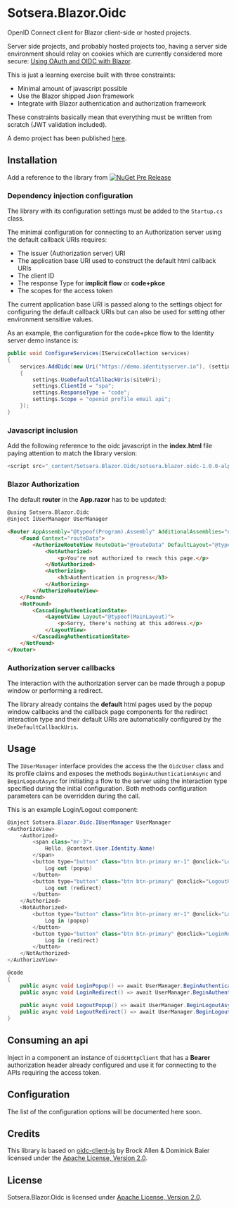# Sotsera.Blazor.Oidc

OpenID Connect client for Blazor client-side or hosted projects.

Server side projects, and probably hosted projects too, having a server side environment should relay
on cookies which are currently considered more secure: 
[Using OAuth and OIDC with Blazor](https://brockallen.com/2019/01/11/using-oauth-and-oidc-with-blazor/).

This is just a learning exercise built with three constraints:
- Minimal amount of javascript possible
- Use the Blazor shipped Json framework
- Integrate with Blazor authentication and authorization framework

These constraints basically mean that everything must be written from scratch (JWT validation included).

A demo project has been published [here](https://blazor-oidc.sotsera.com/).

## Installation

Add a reference to the library from [![NuGet Pre Release](https://img.shields.io/nuget/vpre/Sotsera.Blazor.Oidc.svg)](https://www.nuget.org/packages/Sotsera.Blazor.Oidc/)

### Dependency injection configuration
The library with its configuration settings must be added to the `Startup.cs` class.

The minimal configuration for connecting to an Authorization server using the default callback URIs requires:

- The issuer (Authorization server) URI
- The application base URI used to construct the default html callback URIs
- The client ID
- The response Type for **implicit flow** or **code+pkce**
- The scopes for the access token

The current application base URI is passed along to the settings object for configuring the default callback URIs but can also be used for setting other environment sensitive values.

As an example, the configuration for the code+pkce flow to the Identity server demo instance is:

```c#
public void ConfigureServices(IServiceCollection services)
{
    services.AddOidc(new Uri("https://demo.identityserver.io"), (settings, siteUri) =>
    {
        settings.UseDefaultCallbackUris(siteUri);
        settings.ClientId = "spa";
        settings.ResponseType = "code";
        settings.Scope = "openid profile email api";
    });
}
```

### Javascript inclusion
Add the following reference to the oidc javascript in the __index.html__ file paying attention to match the library version:

```c#
<script src="_content/Sotsera.Blazor.Oidc/sotsera.blazor.oidc-1.0.0-alpha-5.js"></script>
```

### Blazor Authorization 
The default **router** in the **App.razor** has to be updated:

```html
@using Sotsera.Blazor.Oidc
@inject IUserManager UserManager

<Router AppAssembly="@typeof(Program).Assembly" AdditionalAssemblies="new[] { typeof(IUserManager).Assembly }">
    <Found Context="routeData">
        <AuthorizeRouteView RouteData="@routeData" DefaultLayout="@typeof(MainLayout)">
            <NotAuthorized>
                <p>You're not authorized to reach this page.</p>
            </NotAuthorized>
            <Authorizing>
                <h3>Authentication in progress</h3>
            </Authorizing>
        </AuthorizeRouteView>
    </Found>
    <NotFound>
        <CascadingAuthenticationState>
            <LayoutView Layout="@typeof(MainLayout)">
                <p>Sorry, there's nothing at this address.</p>
            </LayoutView>
        </CascadingAuthenticationState>
    </NotFound>
</Router>
```

### Authorization server callbacks
The interaction with the authorization server can be made through a popup window or performing a redirect. 

The library already contains the **default** html pages used by the popup window callbacks and the callback page components for the redirect interaction type and their default URIs are automatically configured by the `UseDefaultCallbackUris`. 

## Usage

The `IUserManager` interface provides the access the the `OidcUser` class and its profile claims and exposes the methods `BeginAuthenticationAsync` and `BeginLogoutAsync` for initiating a flow to the server using the interaction type specified during the initial configuration. Both methods configuration parameters can be overridden during the call.

This is an example Login/Logout component:

```c#
@inject Sotsera.Blazor.Oidc.IUserManager UserManager
<AuthorizeView>
    <Authorized>
        <span class="mr-3">
            Hello, @context.User.Identity.Name!
        </span>
        <button type="button" class="btn btn-primary mr-1" @onclick="LogoutPopup">
            Log out (popup)
        </button>
        <button type="button" class="btn btn-primary" @onclick="LogoutRedirect">
            Log out (redirect)
        </button>
    </Authorized>
    <NotAuthorized>
        <button type="button" class="btn btn-primary mr-1" @onclick="LoginPopup">
            Log in (popup)
        </button>
        <button type="button" class="btn btn-primary" @onclick="LoginRedirect">
            Log in (redirect)
        </button>
    </NotAuthorized>
</AuthorizeView>

@code
{
    public async void LoginPopup() => await UserManager.BeginAuthenticationAsync();
    public async void LoginRedirect() => await UserManager.BeginAuthenticationAsync(p => p.WithRedirect());
    
    public async void LogoutPopup() => await UserManager.BeginLogoutAsync();
    public async void LogoutRedirect() => await UserManager.BeginLogoutAsync(p => p.WithRedirect());
}
```

## Consuming an api

Inject in a component an instance of `OidcHttpClient` that has a **Bearer** authorization header already configured and use it for connecting to the APIs requiring the access token.

## Configuration

The list of the configuration options will be documented here soon.

## Credits

This library is based on [oidc-client-js](https://github.com/IdentityModel/oidc-client-js) by 
Brock Allen & Dominick Baier licensed under the 
[Apache License, Version 2.0](https://github.com/IdentityModel/oidc-client-js/blob/1.8.2/README.md).

## License

Sotsera.Blazor.Oidc is licensed under 
[Apache License, Version 2.0](https://github.com/sotsera/sotsera.blazor.oidc/blob/master/LICENSE.txt).

